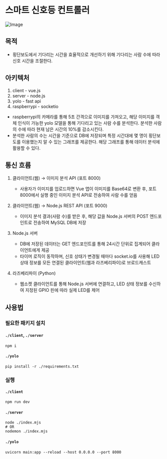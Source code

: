 # 스마트 신호등 컨트롤러

![Image](https://github.com/user-attachments/assets/afab2df2-71e2-4e59-9c05-ee6c10e43edb)

## 목적
- 횡단보도에서 기다리는 시간을 효율적으로 개선하기 위해 기다리는 사람 수에 따라 신호 시간을 조절한다.

## 아키텍처
1. client - vue.js
2. server - node.js
3. yolo - fast api
4. raspberrypi - socketio
- raspberrypi의 카메라를 통해 5초 간격으로 이미지를 가져오고, 해당 이미지를 객체 인식이 가능한 yolo 모델을 통해 기다리고 있는 사람 수를 분석한다. 분석한 사람의 수에 따라 현재 남은 시간의 10%를 감소시킨다.
- 분석한 사람의 수는 시간을 기준으로 DB에 저장되며 특정 시간대에 몇 명이 횡단보도를 이용했는지 알 수 있는 그래프를 제공한다. 해당 그래프를 통해 데이터 분석에 활용할 수 있다.

## 통신 흐름
1. 클라이언트(웹) → 이미지 분석 API (포트 8000)
   - 사용자가 이미지를 업로드하면 Vue 앱이 이미지를 Base64로 변환 후, 포트 8000에서 실행 중인 이미지 분석 API로 전송하여 사람 수를 얻음

2. 클라이언트(웹) → Node.js REST API (포트 9000)
   - 이미지 분석 결과(사람 수)를 받은 후, 해당 값을 Node.js 서버의 POST 엔드포인트로 전송하여 MySQL DB에 저장

3. Node.js 서버
   - DB에 저장된 데이터는 GET 엔드포인트를 통해 24시간 단위로 집계되어 클라이언트에게 제공
   - 타이머 로직이 동작하며, 신호 상태가 변경될 때마다 socket.io를 사용해 LED 상태 정보를 모든 연결된 클라이언트(웹과 라즈베리파이)로 브로드캐스트

4. 라즈베리파이 (Python)
   - 웹소켓 클라이언트를 통해 Node.js 서버에 연결하고, LED 상태 정보를 수신하여 지정된 GPIO 핀에 따라 실제 LED를 제어

## 사용법

### 필요한 패키지 설치

#### `./client`, `./server`
    npm i

#### `./yolo`
    pip install -r ./requirements.txt

### 실행

#### `./client`
    npm run dev

#### `./server`
    node ./index.mjs
    # OR
    nodemon ./index.mjs

#### `./yolo`
    uvicorn main:app --reload --host 0.0.0.0 --port 8000
